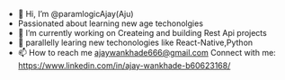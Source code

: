 - 👋 Hi, I’m @paramlogicAjay(Aju)
- Passionated about learning new age techonolgies
- 🔭 I’m currently working on Createing and building Rest Api projects
- 🌱 parallelly learing new techonologies like React-Native,Python
- 📫 How to reach me ajaywankhade666@gmail.com
Connect with me: https://www.linkedin.com/in/ajay-wankhade-b60623168/ 
